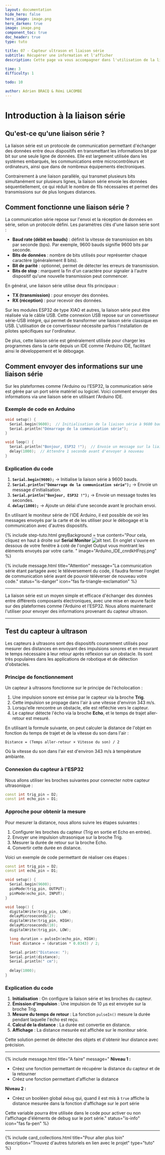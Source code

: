 ```yaml
---
layout: documentation
hide_hero: false
hero_image: image.png
hero_darken: true
image: image.png
component_toc: true
doc_header: true
type: tuto

title: 07 - Capteur ultrason et liaison série
subtitle: Récupérer une information et l'afficher
description: Cette page va vous accompagner dans l'utilisation de la liaison série et du capteur ultrason.

time: 3
difficulty: 1

todo: 10

author: Adrien BRACQ & Rémi LACOMBE
---
```

# Introduction à la liaison série

## Qu'est-ce qu'une liaison série ?

La liaison série est un protocole de communication permettant d'échanger des données entre deux dispositifs en transmettant les informations bit par bit sur une seule ligne de données. Elle est largement utilisée dans les systèmes embarqués, les communications entre microcontrôleurs et ordinateurs, ainsi que dans de nombreux équipements électroniques.

Contrairement à une liaison parallèle, qui transmet plusieurs bits simultanément sur plusieurs lignes, la liaison série envoie les données séquentiellement, ce qui réduit le nombre de fils nécessaires et permet des transmissions sur de plus longues distances.

## Comment fonctionne une liaison série ?

La communication série repose sur l'envoi et la réception de données en série, selon un protocole défini. Les paramètres clés d'une liaison série sont :

- **Baud rate (débit en bauds)** : définit la vitesse de transmission en bits par seconde (bps). Par exemple, 9600 bauds signifie 9600 bits par seconde.
- **Bits de données** : nombre de bits utilisés pour représenter chaque caractère (généralement 8 bits).
- **Bit de parité** : optionnel, permet de détecter les erreurs de transmission.
- **Bits de stop** : marquent la fin d'un caractère pour signaler à l'autre dispositif qu'une nouvelle transmission peut commencer.

En général, une liaison série utilise deux fils principaux :

- **TX (transmission)** : pour envoyer des données.
- **RX (réception)** : pour recevoir des données.

Sur les modules ESP32 de type XIAO et autres, la liaison série peut être réalisée via le câble USB. Cette connexion USB repose sur un convertisseur série-USB intégré, qui permet de transformer une liaison série classique en USB. L'utilisation de ce convertisseur nécessite parfois l'installation de pilotes spécifiques sur l'ordinateur.

De plus, cette liaison série est généralement utilisée pour charger les programmes dans la carte depuis un IDE comme l'Arduino IDE, facilitant ainsi le développement et le débogage.

## Comment envoyer des informations sur une liaison série

Sur les plateformes comme l'Arduino ou l'ESP32, la communication série est gérée par un port série matériel ou logiciel. Voici comment envoyer des informations via une liaison série en utilisant l'Arduino IDE.

### Exemple de code en Arduino

```cpp
void setup() {
  Serial.begin(9600);  // Initialisation de la liaison série à 9600 bauds
  Serial.println("Démarrage de la communication série");
}

void loop() {
  Serial.println("Bonjour, ESP32 !");  // Envoie un message sur la liaison série
  delay(1000);  // Attendre 1 seconde avant d'envoyer à nouveau
}
```

### Explication du code

1. **`Serial.begin(9600);`** → Initialise la liaison série à 9600 bauds.
2. **`Serial.println("Démarrage de la communication série");`** → Envoie un message d'initialisation.
3. **`Serial.println("Bonjour, ESP32 !");`** → Envoie un message toutes les secondes.
4. **`delay(1000);`** → Ajoute un délai d'une seconde avant le prochain envoi.

En utilisant le moniteur série de l'IDE Arduino, il est possible de voir les messages envoyés par la carte et de les utiliser pour le débogage et la communication avec d'autres dispositifs.

{% include step-tuto.html
greyBackground = true
content="Pour cela, cliquez en haut à droite sur **Serial Monitor** ![alt text](Arduino_IDE_Ld1OnYlOJU.png). En onglet s'ouvre en dessous de votre fenêtre à coté de l'onglet Output vous montrant les éléments envoyés par votre carte. 
"
image="Arduino_IDE_cnrdkHFnpj.png"
%}

{% include message.html 
title="Attention" 
message="La communication série étant partagée avec le téléversement du code, il faudra fermer l'onglet de communication série avant de pouvoir téléverser de nouveau votre code." 
status="is-danger" 
icon="fas fa-triangle-exclamation" %}

---

La liaison série est un moyen simple et efficace d'échanger des données entre différents composants électroniques, avec une mise en œuvre facile sur des plateformes comme l'Arduino et l'ESP32. Nous allons maintenant l'utiliser pour envoyer des informations provenant du capteur ultrason.

---

## Test du capteur à ultrason

Les capteurs à ultrasons sont des dispositifs couramment utilisés pour mesurer des distances en envoyant des impulsions sonores et en mesurant le temps nécessaire à leur retour après réflexion sur un obstacle. Ils sont très populaires dans les applications de robotique et de détection d'obstacles.

### Principe de fonctionnement

Un capteur à ultrasons fonctionne sur le principe de l'écholocation :

1. Une impulsion sonore est émise par le capteur via la broche **Trig**.
2. Cette impulsion se propage dans l'air à une vitesse d'environ 343 m/s.
3. Lorsqu'elle rencontre un obstacle, elle est réfléchie vers le capteur.
4. Le capteur détecte l'écho via la broche **Echo**, et le temps de trajet aller-retour est mesuré.

En utilisant la formule suivante, on peut calculer la distance de l'objet en fonction du temps de trajet et de la vitesse du son dans l'air :

``` Distance = (Temps aller-retour × Vitesse du son) / 2 ```

Où la vitesse du son dans l'air est d'environ 343 m/s à température ambiante.

### Connexion du capteur à l'ESP32

Nous allons utiliser les broches suivantes pour connecter notre capteur ultrasonique :

```cpp
const int trig_pin = D2;
const int echo_pin = D1;
```

### Approche pour obtenir la mesure

Pour mesurer la distance, nous allons suivre les étapes suivantes :

1. Configurer les broches du capteur (Trig en sortie et Echo en entrée).
2. Envoyer une impulsion ultrasonique sur la broche Trig.
3. Mesurer la durée de retour sur la broche Echo.
4. Convertir cette durée en distance.

Voici un exemple de code permettant de réaliser ces étapes :

```cpp
const int trig_pin = D2;
const int echo_pin = D1;

void setup() {
  Serial.begin(9600);
  pinMode(trig_pin, OUTPUT);
  pinMode(echo_pin, INPUT);
}

void loop() {
  digitalWrite(trig_pin, LOW);
  delayMicroseconds(2);
  digitalWrite(trig_pin, HIGH);
  delayMicroseconds(10);
  digitalWrite(trig_pin, LOW);

  long duration = pulseIn(echo_pin, HIGH);
  float distance = (duration * 0.0343) / 2;

  Serial.print("Distance: ");
  Serial.print(distance);
  Serial.println(" cm");
  
  delay(1000);
}
```

### Explication du code

1. **Initialisation** : On configure la liaison série et les broches du capteur.
2. **Émission d'impulsion** : Une impulsion de 10 µs est envoyée sur la broche Trig.
3. **Mesure du temps de retour** : La fonction `pulseIn()` mesure la durée pendant laquelle l'écho est reçu.
4. **Calcul de la distance** : La durée est convertie en distance.
5. **Affichage** : La distance mesurée est affichée sur le moniteur série.

Cette solution permet de détecter des objets et d'obtenir leur distance avec précision.

---

{% include message.html 
title="A faire" 
message="
**Niveau 1 :**
- Créez une fonction permettant de récupérer la distance du capteur et de la retourner
- Créez une fonction permettant d'afficher la distance

**Niveau 2 :**
- Créez un booléen global `debug` qui, quand il est mis à `true` affiche la distance mesurée dans la fonction d'affichage sur le port série

Cette variable pourra être utilisée dans le code pour activer ou non l'affichage d'éléments de debug sur le port série." 
status="is-info" 
icon="fas fa-pen" %}


---

{%
  include card_collections.html
  title="Pour aller plus loin"
  description="Trouvez d'autres tutoriels en lien avec le projet"
  type="tuto"
%}